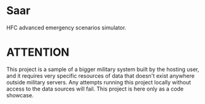 # Saar

HFC advanced emergency scenarios simulator.

# ATTENTION
This project is a sample of a bigger military system built by the hosting user, and it requires very specific resources of data that doesn't exist anywhere outside military servers.
Any attempts running this project locally without access to the data sources will fail.
This project is here only as a code showcase.
